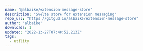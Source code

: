 ```yaml
---
name: "@albaike/extension-message-store"
description: "Svelte store for extension messaging"
repo_url: "https://gitgud.io/albaike/extension-message-store"
author: "albaike"
downloads: 1
updated: "2022-12-27T07:48:52.213Z"
tags: 
  - utility
---
```

